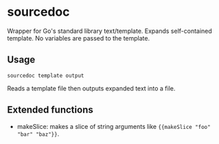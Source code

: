 # sourcedoc
Wrapper for Go's standard library text/template. 
Expands self-contained template.
No variables are passed to the template.

## Usage
```
sourcedoc template output
```
Reads a template file then outputs expanded text into a file.

## Extended functions
- makeSlice: makes a slice of string arguments like `{{makeSlice "foo" "bar" "baz"}}`.